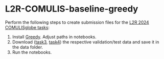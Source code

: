# L2R-COMULIS-baseline-greedy

Perform the following steps to create submission files for the [L2R 2024 COMULISglobe tasks](https://learn2reg.grand-challenge.org):

1. Install [Greedy](https://greedy.readthedocs.io/en/latest/). Adjust paths in notebooks.
2. Download ([task3](https://cloud.imi.uni-luebeck.de/s/QQKxdTGoLPmEbc4), [task4](https://cloud.imi.uni-luebeck.de/s/e9PjdgPb76WnWEY)) the respective validation/test data and save it in the data folder.
3. Run the notebooks.
